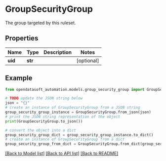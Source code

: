 # GroupSecurityGroup

The group targeted by this ruleset.

## Properties

Name | Type | Description | Notes
------------ | ------------- | ------------- | -------------
**uid** | **str** |  | [optional] 

## Example

```python
from opendatasoft_automation.models.group_security_group import GroupSecurityGroup

# TODO update the JSON string below
json = "{}"
# create an instance of GroupSecurityGroup from a JSON string
group_security_group_instance = GroupSecurityGroup.from_json(json)
# print the JSON string representation of the object
print(GroupSecurityGroup.to_json())

# convert the object into a dict
group_security_group_dict = group_security_group_instance.to_dict()
# create an instance of GroupSecurityGroup from a dict
group_security_group_from_dict = GroupSecurityGroup.from_dict(group_security_group_dict)
```
[[Back to Model list]](../README.md#documentation-for-models) [[Back to API list]](../README.md#documentation-for-api-endpoints) [[Back to README]](../README.md)


